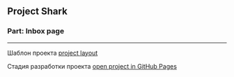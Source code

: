 ## Project Shark 
### Part: Inbox page
___

Шаблон проекта [project layout](https://dribbble.com/shots/18452537-Inbox-Property-Management)

Стадия разработки проекта [open project in GitHub Pages](https://tatianawansiedler.github.io/Inbox_project/)
